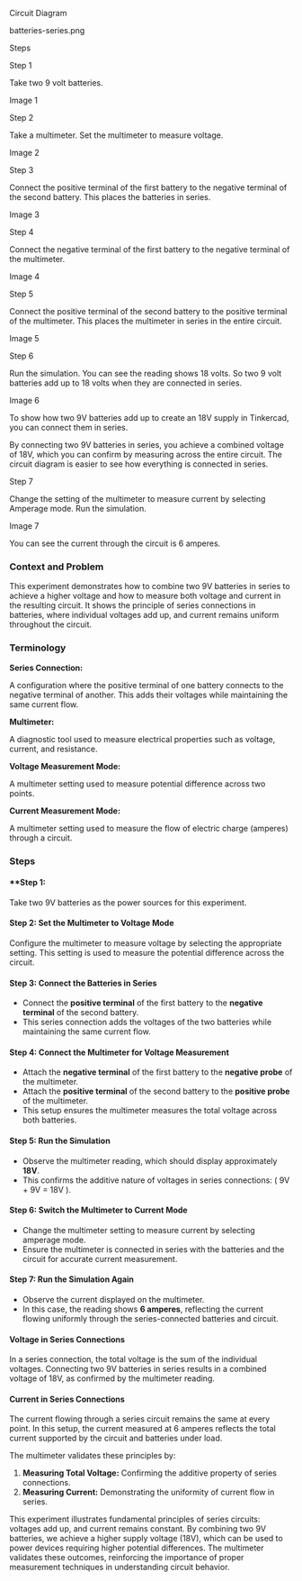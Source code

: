
Circuit Diagram

batteries-series.png

Steps

Step 1

Take two 9 volt batteries.

Image 1

Step 2

Take a multimeter. Set the multimeter to measure voltage.

Image 2

Step 3

Connect the positive terminal of the first battery to the negative terminal of the second battery. This places the batteries in series.

Image 3

Step 4

Connect the negative terminal of the first battery to the negative terminal of the multimeter.

Image 4

Step 5

Connect the positive terminal of the second battery to the positive terminal of the multimeter. This places the multimeter in series in the entire circuit.

Image 5

Step 6

Run the simulation. You can see the reading shows 18 volts. So two 9 volt batteries add up to 18 volts when they are connected in series.

Image 6

To show how two 9V batteries add up to create an 18V supply in Tinkercad, you can connect them in series.

By connecting two 9V batteries in series, you achieve a combined voltage of 18V, which you can confirm by measuring across the entire circuit. The circuit diagram is easier to see how everything is connected in series.

Step 7

Change the setting of the multimeter to measure current by selecting Amperage mode. Run the simulation.

Image 7

You can see the current through the circuit is 6 amperes.

### Context and Problem

This experiment demonstrates how to combine two 9V batteries in series to achieve a higher voltage and how to measure both voltage and current in the resulting circuit. It shows the principle of series connections in batteries, where individual voltages add up, and current remains uniform throughout the circuit.

### Terminology

**Series Connection:** 

A configuration where the positive terminal of one battery connects to the negative terminal of another. This adds their voltages while maintaining the same current flow.

**Multimeter:** 

A diagnostic tool used to measure electrical properties such as voltage, current, and resistance.

**Voltage Measurement Mode:** 

A multimeter setting used to measure potential difference across two points.

**Current Measurement Mode:** 

A multimeter setting used to measure the flow of electric charge (amperes) through a circuit.

### Steps

#### **Step 1:

Take two 9V batteries as the power sources for this experiment.

#### **Step 2: Set the Multimeter to Voltage Mode**

Configure the multimeter to measure voltage by selecting the appropriate setting. This setting is used to measure the potential difference across the circuit.

#### **Step 3: Connect the Batteries in Series**

- Connect the **positive terminal** of the first battery to the **negative terminal** of the second battery.
- This series connection adds the voltages of the two batteries while maintaining the same current flow.

#### **Step 4: Connect the Multimeter for Voltage Measurement**

- Attach the **negative terminal** of the first battery to the **negative probe** of the multimeter.
- Attach the **positive terminal** of the second battery to the **positive probe** of the multimeter.
- This setup ensures the multimeter measures the total voltage across both batteries.

#### **Step 5: Run the Simulation**

- Observe the multimeter reading, which should display approximately **18V**.
- This confirms the additive nature of voltages in series connections: \( 9V + 9V = 18V \).

#### **Step 6: Switch the Multimeter to Current Mode**

- Change the multimeter setting to measure current by selecting amperage mode.
- Ensure the multimeter is connected in series with the batteries and the circuit for accurate current measurement.

#### **Step 7: Run the Simulation Again**

- Observe the current displayed on the multimeter.
- In this case, the reading shows **6 amperes**, reflecting the current flowing uniformly through the series-connected batteries and circuit.

#### Voltage in Series Connections

In a series connection, the total voltage is the sum of the individual voltages. Connecting two 9V batteries in series results in a combined voltage of 18V, as confirmed by the multimeter reading.

#### Current in Series Connections

The current flowing through a series circuit remains the same at every point. In this setup, the current measured at 6 amperes reflects the total current supported by the circuit and batteries under load.

The multimeter validates these principles by:

1. **Measuring Total Voltage:** Confirming the additive property of series connections.
2. **Measuring Current:** Demonstrating the uniformity of current flow in series.

This experiment illustrates fundamental principles of series circuits: voltages add up, and current remains constant. By combining two 9V batteries, we achieve a higher supply voltage (18V), which can be used to power devices requiring higher potential differences. The multimeter validates these outcomes, reinforcing the importance of proper measurement techniques in understanding circuit behavior.
